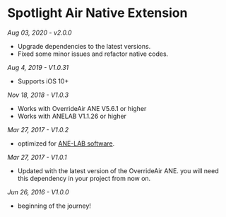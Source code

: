 # Spotlight Air Native Extension

*Aug 03, 2020 - v2.0.0*
- Upgrade dependencies to the latest versions.
- Fixed some minor issues and refactor native codes.

*Aug 4, 2019 - V1.0.31*
* Supports iOS 10+

*Nov 18, 2018 - V1.0.3*
* Works with OverrideAir ANE V5.6.1 or higher
* Works with ANELAB V1.1.26 or higher

*Mar 27, 2017 - V1.0.2*
* optimized for [ANE-LAB software](https://github.com/myflashlab/ANE-LAB).

*Mar 27, 2017 - V1.0.1*
* Updated with the latest version of the OverrideAir ANE. you will need this dependency in your project from now on.

*Jun 26, 2016 - V1.0.0*
* beginning of the journey!
